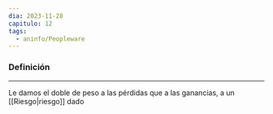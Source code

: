 ```yaml
---
dia: 2023-11-28
capitulo: 12
tags:
  - aninfo/Peopleware
---
```

### Definición
---
Le damos el doble de peso a las pérdidas que a las ganancias, a un [[Riesgo|riesgo]] dado